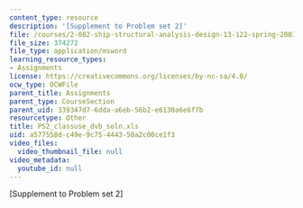 ```yaml
---
content_type: resource
description: '[Supplement to Problem set 2]'
file: /courses/2-082-ship-structural-analysis-design-13-122-spring-2003/a577558dc49e9c75444350a2c00ce1f3_PS2_classuse_dvb_soln.xls
file_size: 374272
file_type: application/msword
learning_resource_types:
- Assignments
license: https://creativecommons.org/licenses/by-nc-sa/4.0/
ocw_type: OCWFile
parent_title: Assignments
parent_type: CourseSection
parent_uid: 339347d7-6dda-a6eb-56b2-e6130a6e6f7b
resourcetype: Other
title: PS2_classuse_dvb_soln.xls
uid: a577558d-c49e-9c75-4443-50a2c00ce1f3
video_files:
  video_thumbnail_file: null
video_metadata:
  youtube_id: null
---
```

[Supplement to Problem set 2]